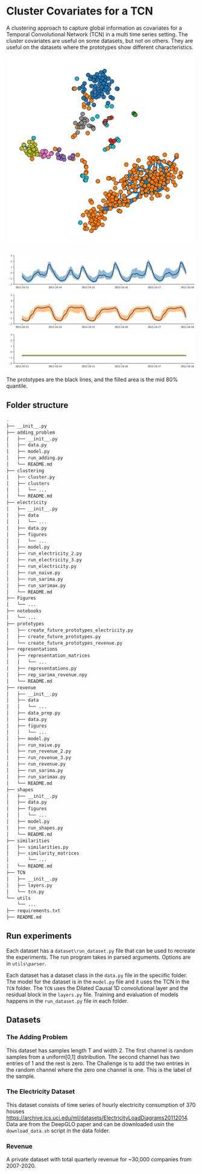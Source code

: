 # Cluster Covariates for a TCN 
A clustering approach to capture global information as covariates for a Temporal Convolutional Network (TCN) in a multi time series setting. The cluster covariates are useful on some datasets, but not on others. They are useful on the datasets where the prototypes show different characteristics.

<p align="center">
  <img src="https://github.com/erikdengerud/TCN/blob/master/Figures/electricity_best_clustering_edges-1.png" />
</p>

![Prototype 0](https://github.com/erikdengerud/TCN/blob/master/Figures/electricity_best_cluster_0-1.png)
![Prototype 1](https://github.com/erikdengerud/TCN/blob/master/Figures/electricity_best_cluster_1-1.png)
![Prototype 8](https://github.com/erikdengerud/TCN/blob/master/Figures/electricity_best_cluster_8-1.png)

The prototypes are the black lines, and the filled area is the mid 80\% quantile.

## Folder structure

```bash
.
├── __init__.py
├── adding_problem
│   ├── __init__.py
│   ├── data.py
│   ├── model.py
│   ├── run_adding.py
│   └── README.md
├── clustering
│   ├── cluster.py
│   ├── clusters
│   │   └── ...
│   └── README.md
├── electricity
│   ├── __init__.py
│   ├── data
│   │   └── ...
│   ├── data.py
│   ├── figures
│   │   └── ...
│   ├── model.py
│   ├── run_electricity_2.py
│   ├── run_electricity_3.py
│   ├── run_electricity.py
│   ├── run_naive.py
│   ├── run_sarima.py
│   ├── run_sarimax.py
│   └── README.md
├── Figures
│   └── ...
├── notebooks
│   └── ...
├── prototypes
│   ├── create_future_prototypes_electricity.py
│   ├── create_future_prototypes.py
│   └── create_future_prototypes_revenue.py
├── representations
│   ├── representation_matrices
│   │   └── ...
│   ├── representations.py
│   ├── rep_sarima_revenue.npy
│   └── README.md
├── revenue
│   ├── __init__.py
│   ├── data
│   │   └── ...
│   ├── data_prep.py
│   ├── data.py
│   ├── figures
│   │   └── ...
│   ├── model.py
│   ├── run_naive.py
│   ├── run_revenue_2.py
│   ├── run_revenue_3.py
│   ├── run_revenue.py
│   ├── run_sarima.py
│   ├── run_sarimax.py
│   └── README.md
├── shapes
│   ├── __init__.py
│   ├── data.py
│   ├── figures
│   │   └── ...
│   ├── model.py
│   ├── run_shapes.py
│   └── README.md
├── similarities
│   ├── similarities.py
│   ├── similarity_matrices
│       └── ...
│   └── README.md
├── TCN
│   ├── __init__.py
│   ├── layers.py
│   └── tcn.py
└── utils
    └── ...
├── requirements.txt
├── README.md
```

## Run experiments

Each dataset has a `dataset\run_dataset.py` file that can be used to recreate the experiments. The run program takes in parsed arguments. Options are in `utils\parser`.

Each dataset has a dataset class in the `data.py` file in the speciific folder. The model
for the dataset is in the `model.py` file and it uses the TCN in the `TCN` folder. The `TCN`
uses the Dilated Causal 1D convolutional layer and the residual block in the `layers.py` file.
Training and evaluation of models happens in the `run_dataset.py` file in each folder.

## Datasets

### The Adding Problem
This dataset has samples length T  and width 2. The first channel is random samples from a uniform[0,1] distribution. The second channel has two entries of 1 and the rest is zero. The Challenge is to add the two entries in the random channel where the zero one channel is one. This is the label of the sample.

### The Electricity Dataset
This dataset consists of time series of hourly electricity consumption of 370 houses <https://archive.ics.uci.edu/ml/datasets/ElectricityLoadDiagrams20112014>. Data are from the DeepGLO paper and can be 
downloaded usin the `download_data.sh` script in the data folder.

### Revenue
A private dataset with total quarterly revenue for ~30,000 companies from 2007-2020.

